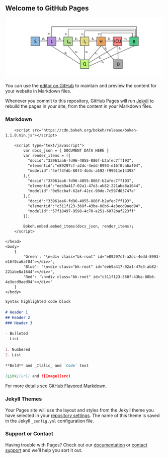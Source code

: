 ## Welcome to GitHub Pages

![Flowchart of Model](/figures/flowchart.png)

You can use the [editor on GitHub](https://github.com/BirteS/HamburgVsVirus/edit/master/README.md) to maintain and preview the content for your website in Markdown files.

Whenever you commit to this repository, GitHub Pages will run [Jekyll](https://jekyllrb.com/) to rebuild the pages in your site, from the content in your Markdown files.

### Markdown

<!DOCTYPE html>
<html lang="en">
    <head>
        <meta charset="utf-8">
        <title>Bokeh Scatter Plots</title>

        <script src="https://cdn.bokeh.org/bokeh/release/bokeh-1.1.0.min.js"></script>

        <script type="text/javascript">
            var docs_json = { DOCUMENT DATA HERE }
            var render_items = [{
              "docid":"33961aa6-fd96-4055-886f-b2afec7ff193",
              "elementid":"e89297cf-a2dc-4edd-8993-e16f0ca6af04",
              "modelid":"4eff3fdb-80f4-4b4c-a592-f99911e14398"
            },{
              "docid":"33961aa6-fd96-4055-886f-b2afec7ff193",
              "elementid":"eeb9a417-02a1-47e3-ab82-221abe8a1644",
              "modelid":"0e5ccbaf-62af-42cc-98de-7c597d83747a"
            },{
              "docid":"33961aa6-fd96-4055-886f-b2afec7ff193",
              "elementid":"c311f123-368f-43ba-88b6-4e3ecd9aed94",
              "modelid":"57f18497-9598-4c70-a251-6072baf223ff"
            }];

            Bokeh.embed.embed_items(docs_json, render_items);
        </script>

    </head>
    <body>
        {
            'Green': '\n<div class="bk-root" id="e89297cf-a2dc-4edd-8993-e16f0ca6af04"></div>',
            'Blue': '\n<div class="bk-root" id="eeb9a417-02a1-47e3-ab82-221abe8a1644"></div>',
            'Red': '\n<div class="bk-root" id="c311f123-368f-43ba-88b6-4e3ecd9aed94"></div>'
        }
    </body>
</html>

```markdown
Syntax highlighted code block

# Header 1
## Header 2
### Header 3

- Bulleted
- List

1. Numbered
2. List

**Bold** and _Italic_ and `Code` text

[Link](url) and ![Image](src)
```

For more details see [GitHub Flavored Markdown](https://guides.github.com/features/mastering-markdown/).

### Jekyll Themes

Your Pages site will use the layout and styles from the Jekyll theme you have selected in your [repository settings](https://github.com/BirteS/HamburgVsVirus/settings). The name of this theme is saved in the Jekyll `_config.yml` configuration file.

### Support or Contact

Having trouble with Pages? Check out our [documentation](https://help.github.com/categories/github-pages-basics/) or [contact support](https://github.com/contact) and we’ll help you sort it out.
